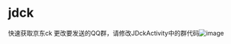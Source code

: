 # jdck
快速获取京东ck
更改要发送的QQ群，请修改JDckActivity中的群代码![image](https://github.com/don194/jdck/assets/66721208/035bea7b-a6ff-46bd-b561-90cf7ccb9b81)
